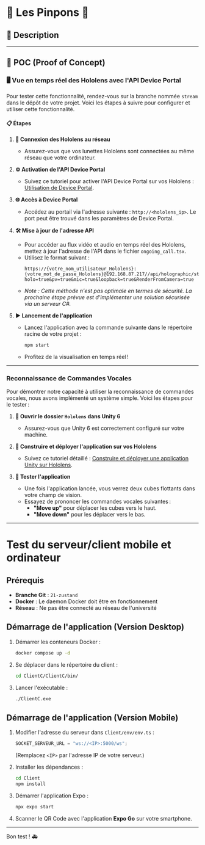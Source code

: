 # 🌟 **Les Pinpons** 🌟

## 🎨 **Description**



---

## 🚀 **POC (Proof of Concept)**

### 🖥️ **Vue en temps réel des Hololens avec l'API Device Portal**

Pour tester cette fonctionnalité, rendez-vous sur la branche nommée `stream` dans le dépôt de votre projet. Voici les étapes à suivre pour configurer et utiliser cette fonctionnalité.

#### 📋 **Étapes**

1. **🔗 Connexion des Hololens au réseau**
   - Assurez-vous que vos lunettes Hololens sont connectées au même réseau que votre ordinateur.

2. **⚙️ Activation de l'API Device Portal**
   - Suivez ce tutoriel pour activer l'API Device Portal sur vos Hololens : [Utilisation de Device Portal](https://learn.microsoft.com/en-us/windows/mixed-reality/develop/advanced-concepts/using-the-windows-device-portal).

3. **🌐 Accès à Device Portal**
   - Accédez au portail via l'adresse suivante : `http://<hololens_ip>`. Le port peut être trouvé dans les paramètres de Device Portal.

4. **🛠️ Mise à jour de l'adresse API**
   - Pour accéder au flux vidéo et audio en temps réel des Hololens, mettez à jour l'adresse de l'API dans le fichier `ongoing_call.tsx`.
   - Utilisez le format suivant :  
     ```
     https://{votre_nom_utilisateur_Hololens}:{votre_mot_de_passe_Hololens}@192.168.87.217//api/holographic/stream/live.mp4?holo=true&pv=true&mic=true&loopback=true&RenderFromCamera=true
     ```
   - *Note : Cette méthode n'est pas optimale en termes de sécurité. La prochaine étape prévue est d'implémenter une solution sécurisée via un serveur C#.*

5. **▶️ Lancement de l'application**
   - Lancez l'application avec la commande suivante dans le répertoire racine de votre projet :
     ```bash
     npm start
     ```
   - Profitez de la visualisation en temps réel !

---

### **Reconnaissance de Commandes Vocales**

Pour démontrer notre capacité à utiliser la reconnaissance de commandes vocales, nous avons implémenté un système simple. Voici les étapes pour le tester :

1. **📂 Ouvrir le dossier `Hololens` dans Unity 6**  
   - Assurez-vous que Unity 6 est correctement configuré sur votre machine.

2. **🔨 Construire et déployer l'application sur vos Hololens**  
   - Suivez ce tutoriel détaillé : [Construire et déployer une application Unity sur Hololens](https://learn.microsoft.com/fr-fr/windows/mixed-reality/develop/unity/build-and-deploy-to-hololens).

3. **🚀 Tester l'application**  
   - Une fois l'application lancée, vous verrez deux cubes flottants dans votre champ de vision.  
   - Essayez de prononcer les commandes vocales suivantes :  
     - **"Move up"** pour déplacer les cubes vers le haut.  
     - **"Move down"** pour les déplacer vers le bas.

---

# Test du serveur/client mobile et ordinateur

## Prérequis

- **Branche Git** : `21-zustand`
- **Docker** : Le daemon Docker doit être en fonctionnement
- **Réseau** : Ne pas être connecté au réseau de l'université

## Démarrage de l'application (Version Desktop)

1. Démarrer les conteneurs Docker :
   ```sh
   docker compose up -d
   ```
2. Se déplacer dans le répertoire du client :
   ```sh
   cd ClientC/ClientC/bin/
   ```
3. Lancer l'exécutable :
   ```sh
   ./ClientC.exe
   ```

## Démarrage de l'application (Version Mobile)

1. Modifier l'adresse du serveur dans `Client/env/env.ts` :
   ```ts
   SOCKET_SERVEUR_URL = "ws://<IP>:5000/ws";
   ```
   (Remplacez `<IP>` par l'adresse IP de votre serveur.)

2. Installer les dépendances :
   ```sh
   cd Client
   npm install
   ```
3. Démarrer l'application Expo :
   ```sh
   npx expo start
   ```
4. Scanner le QR Code avec l'application **Expo Go** sur votre smartphone.

---

Bon test ! 🚑
